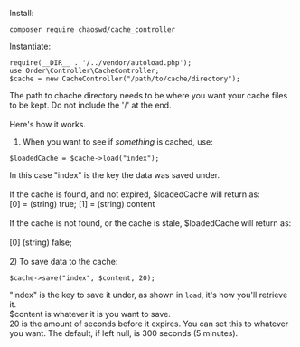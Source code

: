 Install:
````
composer require chaoswd/cache_controller
````

Instantiate:
````
require(__DIR__ . '/../vendor/autoload.php');
use Order\Controller\CacheController;
$cache = new CacheController("/path/to/cache/directory");
````
The path to chache directory needs to be where you want your cache files to be kept. Do not include the '/' at the end.
<br><br>
Here's how it works.<br>
1) When you want to see if <em>something</em> is cached, use:
````
$loadedCache = $cache->load("index");
````
In this case "index" is the key the data was saved under.<br>
<br>
If the cache is found, and not expired, $loadedCache will return as:<br>
[0] = (string) true;
[1] = (string) content
<br><br>
If the cache is not found, or the cache is stale, $loadedCache will return as:<br>
<br>
[0] (string) false;
<br><br>
2) To save data to the cache:<br>
````
$cache->save("index", $content, 20);
````
"index" is the key to save it under, as shown in `load`, it's how you'll retrieve it.<br>
$content is whatever it is you want to save.<br>
20 is the amount of seconds before it expires. You can set this to whatever you want. The default, if left null, is 300 seconds (5 minutes).